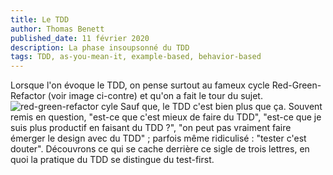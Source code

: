 ```yaml
---
title: Le TDD
author: Thomas Benett
published_date: 11 février 2020
description: La phase insoupsonné du TDD
tags: TDD, as-you-mean-it, example-based, behavior-based
---
```

Lorsque l'on évoque le TDD, on pense surtout au fameux cycle Red-Green-Refactor (voir image ci-contre) et qu'on a fait le tour du sujet.
![red-green-refactor cyle](http://dead.link)
Sauf que, le TDD c'est bien plus que ça. Souvent remis en question, "est-ce que c'est mieux de faire du TDD", "est-ce que je suis plus productif en faisant du TDD ?", "on peut pas vraiment faire émerger le design avec du TDD" ; parfois même ridiculisé : "tester c'est douter". Découvrons ce qui se cache derrière ce sigle de trois lettres, en quoi la pratique du TDD se distingue du test-first.